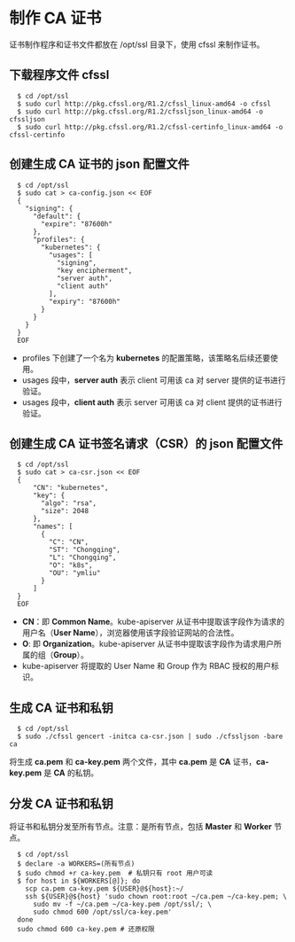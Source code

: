 # 制作 **CA** 证书
证书制作程序和证书文件都放在 /opt/ssl 目录下，使用 cfssl 来制作证书。
## 下载程序文件 cfssl
```
  $ cd /opt/ssl
  $ sudo curl http://pkg.cfssl.org/R1.2/cfssl_linux-amd64 -o cfssl
  $ sudo curl http://pkg.cfssl.org/R1.2/cfssljson_linux-amd64 -o cfssljson
  $ sudo curl http://pkg.cfssl.org/R1.2/cfssl-certinfo_linux-amd64 -o cfssl-certinfo  
```
## 创建生成 CA 证书的 json 配置文件
```
  $ cd /opt/ssl
  $ sudo cat > ca-config.json << EOF
  {
    "signing": {
      "default": {
        "expire": "87600h"
      },
      "profiles": {
        "kubernetes": {
          "usages": [
            "signing",
            "key encipherment",
            "server auth",
            "client auth"
          ],
          "expiry": "87600h"
        }
      }
    }
  }
  EOF
```
- profiles 下创建了一个名为 **kubernetes** 的配置策略，该策略名后续还要使用。
- usages 段中，**server auth** 表示 client 可用该 ca 对 server 提供的证书进行验证。
- usages 段中，**client auth** 表示 server 可用该 ca 对 client 提供的证书进行验证。
## 创建生成 CA 证书签名请求（CSR）的 json 配置文件
```
  $ cd /opt/ssl
  $ sudo cat > ca-csr.json << EOF
  {
      "CN": "kubernetes",
      "key": {
        "algo": "rsa",
        "size": 2048
      },
      "names": [
        {
          "C": "CN",
          "ST": "Chongqing",
          "L": "Chongqing",
          "O": "k8s",
          "OU": "ymliu"
        }
      ]
  }
  EOF
```
- **CN**：即 **Common Name**。kube-apiserver 从证书中提取该字段作为请求的用户名（**User Name**），浏览器使用该字段验证网站的合法性。
- **O**: 即 **Organization**。kube-apiserver 从证书中提取该字段作为请求用户所属的组（**Group**）。
- kube-apiserver 将提取的 User Name 和 Group 作为 RBAC 授权的用户标识。
## 生成 CA 证书和私钥
```
  $ cd /opt/ssl
  $ sudo ./cfssl gencert -initca ca-csr.json | sudo ./cfssljson -bare ca
```
将生成 **ca.pem** 和 **ca-key.pem** 两个文件，其中 **ca.pem** 是 **CA** 证书，**ca-key.pem** 是 **CA** 的私钥。
## 分发 CA 证书和私钥
将证书和私钥分发至所有节点。注意：是所有节点，包括 **Master** 和 **Worker** 节点。
```
  $ cd /opt/ssl
  $ declare -a WORKERS=(所有节点)
  $ sudo chmod +r ca-key.pem  # 私钥只有 root 用户可读
  $ for host in ${WORKERS[@]}; do
    scp ca.pem ca-key.pem ${USER}@${host}:~/
    ssh ${USER}@${host} 'sudo chown root:root ~/ca.pem ~/ca-key.pem; \
      sudo mv -f ~/ca.pem ~/ca-key.pem /opt/ssl/; \
      sudo chmod 600 /opt/ssl/ca-key.pem'
  done
  sudo chmod 600 ca-key.pem # 还原权限
```
